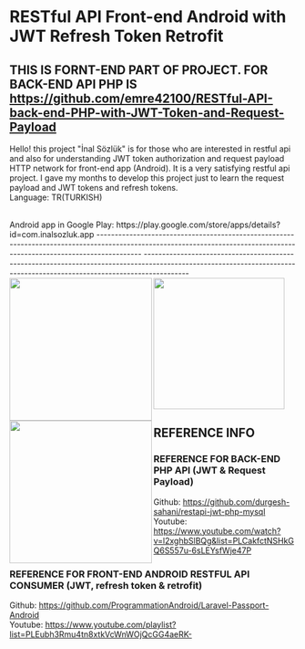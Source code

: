 # RESTful API Front-end Android with JWT Refresh Token Retrofit
THIS IS FORNT-END PART OF PROJECT. FOR BACK-END API PHP IS https://github.com/emre42100/RESTful-API-back-end-PHP-with-JWT-Token-and-Request-Payload<br>
--------
<p>Hello! this project "İnal Sözlük" is for those who are interested in restful api and also for understanding JWT token authorization and request payload HTTP network for front-end app (Android). It is a very satisfying restful api project. I gave my months to develop this project just to learn the request payload and JWT tokens and refresh tokens.<br>
Language: TR(TURKISH)</p><br>
Android app in Google Play: https://play.google.com/store/apps/details?id=com.inalsozluk.app
------------------------------------------------------------------------------------------------------------------------------------------------------------------------
------------------------------------------------------------------------------------------------------------------------------------------------------------------------
<img align="left" src="https://play-lh.googleusercontent.com/DxQclXu14GExc92FIHtAxeL8Z1RaU21bKu6jJRKzC6AYY5I-TgLKhN1nbqtOI41KwA=w1920-h969-rw" width="250" />
<img align="left" src="https://play-lh.googleusercontent.com/qyhDNLuqq8P4z1cNFVVamdck3tQAI3px1sDCTooSDDUTEJi62mGGBX5exdJhBXXlARg=w1920-h969-rw" width="250" />
<img  src="https://play-lh.googleusercontent.com/gzCGE5VOyW7jmLDpf8MGSHTs3UBnsKVeOuYE61HX1K0crMZIViiJ6KURv_IYW3VDUA=w1920-h969-rw" width="230" />
<br>

## REFERENCE INFO 

### REFERENCE FOR BACK-END PHP API (JWT & Request Payload)
Github: https://github.com/durgesh-sahani/restapi-jwt-php-mysql<br>
Youtube: https://www.youtube.com/watch?v=l2xghbSlBQg&list=PLCakfctNSHkGQ6S557u-6sLEYsfWje47P<br>
 ### REFERENCE FOR FRONT-END ANDROID RESTFUL API CONSUMER (JWT, refresh token & retrofit)
 Github: https://github.com/ProgrammationAndroid/Laravel-Passport-Android<br>
 Youtube: https://www.youtube.com/playlist?list=PLEubh3Rmu4tn8xtkVcWnWOjQcGG4aeRK-
